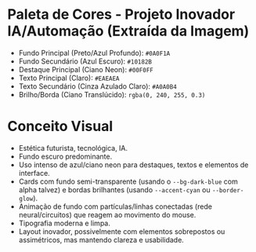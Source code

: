 # Paleta de Cores - Projeto Inovador IA/Automação (Extraída da Imagem)

- Fundo Principal (Preto/Azul Profundo): `#0A0F1A`
- Fundo Secundário (Azul Escuro): `#10182B`
- Destaque Principal (Ciano Neon): `#00F0FF`
- Texto Principal (Claro): `#EAEAEA`
- Texto Secundário (Cinza Azulado Claro): `#A0A0B4`
- Brilho/Borda (Ciano Translúcido): `rgba(0, 240, 255, 0.3)`

# Conceito Visual

- Estética futurista, tecnológica, IA.
- Fundo escuro predominante.
- Uso intenso de azul/ciano neon para destaques, textos e elementos de interface.
- Cards com fundo semi-transparente (usando o `--bg-dark-blue` com alpha talvez) e bordas brilhantes (usando `--accent-cyan` ou `--border-glow`).
- Animação de fundo com partículas/linhas conectadas (rede neural/circuitos) que reagem ao movimento do mouse.
- Tipografia moderna e limpa.
- Layout inovador, possivelmente com elementos sobrepostos ou assimétricos, mas mantendo clareza e usabilidade.

